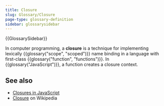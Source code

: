 ```yaml
---
title: Closure
slug: Glossary/Closure
page-type: glossary-definition
sidebar: glossarysidebar
---
```


{{GlossarySidebar}}

In computer programming, a **closure** is a technique for implementing lexically {{glossary("scope", "scoped")}} name binding in a language with first-class {{glossary("function", "functions")}}. In {{glossary("JavaScript")}}, a function creates a closure context.

## See also

- [Closures in JavaScript](/en-US/docs/Web/JavaScript/Closures)
- [Closure](https://en.wikipedia.org/wiki/Closure_%28computer_programming%29) on Wikipedia
